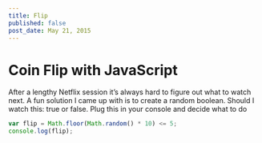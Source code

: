 ```yaml
---
title: Flip
published: false
post_date: May 21, 2015
---
```

# Coin Flip with JavaScript

After a lengthy Netflix session it’s always hard to figure out what to watch next. A fun solution I came up with is to create a random boolean. Should I watch this: true or false. Plug this in your console and decide what to do

```javascript
var flip = Math.floor(Math.random() * 10) <= 5;
console.log(flip);
```
